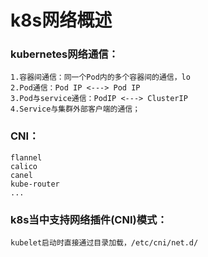 # k8s网络概述 

### kubernetes网络通信： 
    1.容器间通信：同一个Pod内的多个容器间的通信，lo
    2.Pod通信：Pod IP <---> Pod IP
    3.Pod与service通信：PodIP <---> ClusterIP
    4.Service与集群外部客户端的通信；

### CNI：
    flannel
    calico
    canel
    kube-router
    ...
### k8s当中支持网络插件(CNI)模式：
    kubelet启动时直接通过目录加载，/etc/cni/net.d/
	
